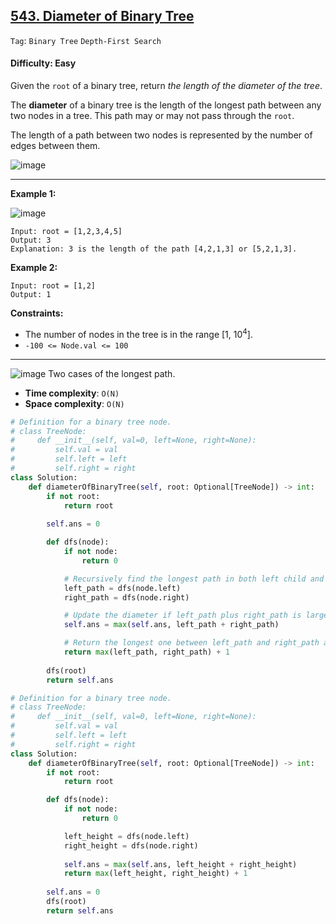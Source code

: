 ## [543. Diameter of Binary Tree](https://leetcode.com/problems/diameter-of-binary-tree/)

```Tag```: ```Binary Tree``` ```Depth-First Search```

#### Difficulty: Easy

Given the ```root``` of a binary tree, return _the length of the diameter of the tree_.

The __diameter__ of a binary tree is the length of the longest path between any two nodes in a tree. This path may or may not pass through the ```root```.

The length of a path between two nodes is represented by the number of edges between them.

![image](https://user-images.githubusercontent.com/35042430/223796156-b895d3ba-272f-4e67-901e-cac3e9490424.png)

---

__Example 1:__

![image](https://assets.leetcode.com/uploads/2021/03/06/diamtree.jpg)
```
Input: root = [1,2,3,4,5]
Output: 3
Explanation: 3 is the length of the path [4,2,1,3] or [5,2,1,3].
```

__Example 2:__
```
Input: root = [1,2]
Output: 1
```

__Constraints:__

- The number of nodes in the tree is in the range [1, 10<sup>4</sup>].
- ```-100 <= Node.val <= 100```

---

![image](https://leetcode.com/problems/diameter-of-binary-tree/Figures/543/543.png)
Two cases of the longest path.

- __Time complexity__: ```O(N)```
- __Space complexity__: ```O(N)```

```Python
# Definition for a binary tree node.
# class TreeNode:
#     def __init__(self, val=0, left=None, right=None):
#         self.val = val
#         self.left = left
#         self.right = right
class Solution:
    def diameterOfBinaryTree(self, root: Optional[TreeNode]) -> int:
        if not root:
            return root
        
        self.ans = 0

        def dfs(node):
            if not node:
                return 0

            # Recursively find the longest path in both left child and right child
            left_path = dfs(node.left)
            right_path = dfs(node.right)

            # Update the diameter if left_path plus right_path is larger
            self.ans = max(self.ans, left_path + right_path)

            # Return the longest one between left_path and right_path and add 1 for the path connecting the node and its parent
            return max(left_path, right_path) + 1
        
        dfs(root)
        return self.ans
```

```Python
# Definition for a binary tree node.
# class TreeNode:
#     def __init__(self, val=0, left=None, right=None):
#         self.val = val
#         self.left = left
#         self.right = right
class Solution:
    def diameterOfBinaryTree(self, root: Optional[TreeNode]) -> int:
        if not root:
            return root

        def dfs(node):
            if not node:
                return 0

            left_height = dfs(node.left) 
            right_height = dfs(node.right)
            
            self.ans = max(self.ans, left_height + right_height)
            return max(left_height, right_height) + 1 
                
        self.ans = 0
        dfs(root)
        return self.ans
```
